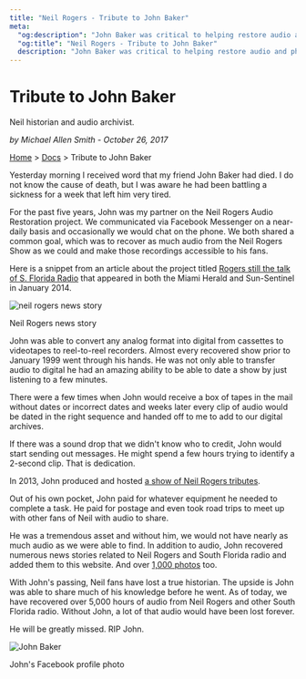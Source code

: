 ```yaml
---
title: "Neil Rogers - Tribute to John Baker"
meta:
  "og:description": "John Baker was critical to helping restore audio and photos for the Neil Rogers project."
  "og:title": "Neil Rogers - Tribute to John Baker"
  description: "John Baker was critical to helping restore audio and photos for the Neil Rogers project."
---
```


# Tribute to John Baker

Neil historian and audio archivist.

_by Michael Allen Smith - October 26, 2017_

[Home](https://neilrogers.org/) > [Docs](https://neilrogers.org/docs) > Tribute to John Baker

Yesterday morning I received word that my friend John Baker had died. I do not know the cause of death, but I was aware he had been battling a sickness for a week that left him very tired.

For the past five years, John was my partner on the Neil Rogers Audio Restoration project. We communicated via Facebook Messenger on a near-daily basis and occasionally we would chat on the phone. We both shared a common goal, which was to recover as much audio from the Neil Rogers Show as we could and make those recordings accessible to his fans.

Here is a snippet from an article about the project titled [Rogers still the talk of S. Florida Radio](https://neilrogers.org/rogers-still-the-talk-of-s-florida-radio-january-5-2014/) that appeared in both the Miami Herald and Sun-Sentinel in January 2014.

![neil rogers news story](https://neilrogers.org/.netlify/images?url=_astro%2Fjohn-baker-news.CXuY67iE.png&#38;fm=png&#38;w=800&#38;h=412)

Neil Rogers news story

John was able to convert any analog format into digital from cassettes to videotapes to reel-to-reel recorders. Almost every recovered show prior to January 1999 went through his hands. He was not only able to transfer audio to digital he had an amazing ability to be able to date a show by just listening to a few minutes.

There were a few times when John would receive a box of tapes in the mail without dates or incorrect dates and weeks later every clip of audio would be dated in the right sequence and handed off to me to add to our digital archives.

If there was a sound drop that we didn't know who to credit, John would start sending out messages. He might spend a few hours trying to identify a 2-second clip. That is dedication.

In 2013, John produced and hosted [a show of Neil Rogers tributes](https://www.youtube.com/watch?v=OUF91XeQyMQ).

Out of his own pocket, John paid for whatever equipment he needed to complete a task. He paid for postage and even took road trips to meet up with other fans of Neil with audio to share.

He was a tremendous asset and without him, we would not have nearly as much audio as we were able to find. In addition to audio, John recovered numerous news stories related to Neil Rogers and South Florida radio and added them to this website. And over [1,000 photos](https://www.flickr.com/photos/neilrogersradio/) too.

With John's passing, Neil fans have lost a true historian. The upside is John was able to share much of his knowledge before he went. As of today, we have recovered over 5,000 hours of audio from Neil Rogers and other South Florida radio. Without John, a lot of that audio would have been lost forever.

He will be greatly missed. RIP John.

![John Baker](https://neilrogers.org/.netlify/images?url=_astro%2Fjohn-baker-logo.C2h_GW36.jpg&#38;fm=jpg&#38;w=181&#38;h=239)

John's Facebook profile photo